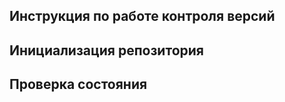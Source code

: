 ## **Инструкция по работе контроля версий** ##
## Инициализация репозитория ##
## Проверка состояния ##